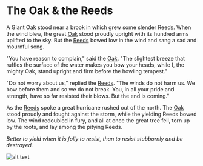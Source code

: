 # The Oak & the Reeds

A Giant Oak stood near a brook in which grew some slender Reeds. When the wind blew, the great [Oak](https://en.wikipedia.org/wiki/Oak) stood proudly upright with its hundred arms uplifted to the sky. But the [Reeds](https://en.wikipedia.org/wiki/Reed_(plant)) bowed low in the wind and sang a sad and mournful song.

"You have reason to complain," said the [Oak](https://en.wikipedia.org/wiki/Oak). "The slightest breeze that ruffles the surface of the water makes you bow your heads, while I, the mighty Oak, stand upright and firm before the howling tempest."

"Do not worry about us," replied the [Reeds](https://en.wikipedia.org/wiki/Reed_(plant)). "The winds do not harm us. We bow before them and so we do not break. You, in all your pride and strength, have so far resisted their blows. But the end is coming."

As the [Reeds](https://en.wikipedia.org/wiki/Reed_(plant)) spoke a great hurricane rushed out of the north. The [Oak](https://en.wikipedia.org/wiki/Oak) stood proudly and fought against the storm, while the yielding Reeds bowed low. The wind redoubled in fury, and all at once the great tree fell, torn up by the roots, and lay among the pitying Reeds.

*Better to yield when it is folly to resist, than to resist stubbornly and be destroyed.*

![alt text][The Oak & the Reeds]

[The Oak & the Reeds]: https://z3wkna.by.files.1drv.com/y4m7rqRtcQjCHL6e2NDmsk3vMntfbi0bn9lIFNsfHYRpfEViR42QdmZTsI3vlzMi7EWL9yqTSQiSVZmsyFIZiSZTLrjSqKtX5JQakL22XNKr8mKJuFuTvXc6rSe64Alo7CmvfNH3HIU96GfRGJKg5Rkz36nz-KfxuAjDCjyzci1Cp6PrwjWwkoQMVyci4t30z9SrZJRmN48Vegihpm8x3UW-g?width=760&height=598&cropmode=none "The Oak & the Reeds"
